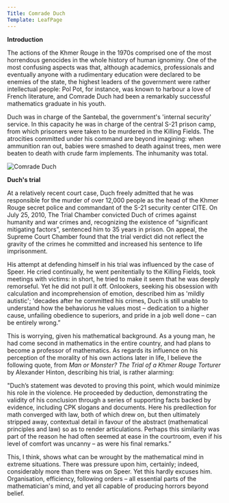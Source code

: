 ```yaml
---
Title: Comrade Duch
Template: LeafPage
---
```


**Introduction**

The actions of the Khmer Rouge in the 1970s comprised one of the most horrendous genocides in the whole history of human ignominy. One of the most confusing aspects was that, although academics, professionals and eventually anyone with a rudimentary education were declared to be enemies of the state, the highest leaders of the government were rather intellectual people: Pol Pot, for instance, was known to harbour a love of French literature, and Comrade Duch had been a remarkably successful mathematics graduate in his youth. 

Duch was in charge of the Santebal, the government's 'internal security' service. In this capacity he was in charge of the central S-21 prison camp, from which prisoners were taken to be murdered in the Killing Fields. The atrocities committed under his command are beyond imagining: when ammunition ran out, babies were smashed to death against trees, men were beaten to death with crude farm implements. The inhumanity was total. 

![Comrade Duch](http://cueimps.soc.srcf.net/course/media/duch1.jpg "Comrade Duch")


**Duch's trial**

At a relatively recent court case, Duch freely admitted that he was responsible for the murder of over 12,000 people as the head of the Khmer Rouge secret police and commandant of the S-21 security center CITE. On July 25, 2010, The Trial Chamber convicted Duch of crimes against humanity and war crimes and, recognizing the existence of “significant mitigating factors”, sentenced him to 35 years in prison. On appeal, the Supreme Court Chamber found that the trial verdict did not reflect the gravity of the crimes he committed and increased his sentence to life imprisonment. 

His attempt at defending himself in his trial was influenced by the case of Speer. He cried continually, he went penitentially to the Killing Fields, took meetings with victims: in short, he tried to make it seem that he was deeply remorseful. Yet he did not pull it off. Onlookers, seeking his obsession with calculation and incomprehension of emotion, described him as 'mildly autistic'; 'decades after he committed his crimes, Duch is still unable to understand how the behaviorus he values most – dedication to a higher cause, unfailing obedience to superiors, and pride in a job well done – can be entirely wrong.” 

This is worrying, given his mathematical background. As a young man, he had come second in mathematics in the entire country, and had plans to become a professor of mathematics. As regards its influence on his perception of the morality of his own actions later in life, I believe the following quote, from *Man or Monster? The Trial of a Khmer Rouge Torturer* by Alexander Hinton, describing his trial, is rather alarming:

"Duch’s statement was devoted to proving this point, which would minimize his role in the violence. He proceeded by deduction, demonstrating the validity of his conclusion through a series of supporting facts backed by evidence, including CPK slogans and documents. Here his predilection for math converged with law, both of which drew on, but then ultimately stripped away, contextual detail in favour of the abstract (mathematical principles and law) so as to render articulations. Perhaps this similarity was part of the reason he had often seemed at ease in the courtroom, even if his level of comfort was uncanny – as were his final remarks.”

This, I think, shows what can be wrought by the mathematical mind in extreme situations. There was pressure upon him, certainly; indeed, considerably more than there was on Speer. Yet this hardly excuses him. Organisation, efficiency, following orders – all essential parts of the mathematician's mind, and yet all capable of producing horrors beyond belief. 
